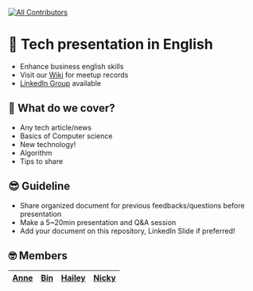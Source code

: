 [![All Contributors](https://img.shields.io/badge/all_contributors-4-orange.svg?style=flat-square)](#contributors-)

# 🎉 Tech presentation in English
- Enhance business english skills
- Visit our [Wiki](https://github.com/ready-techie/presentation-en/wiki) for meetup records
- [LinkedIn Group](https://www.linkedin.com/groups/13966089/) available

## 🤔 What do we cover?
- Any tech article/news
- Basics of Computer science
- New technology!
- Algorithm
- Tips to share

## 😎 Guideline
- Share organized document for previous feedbacks/questions before presentation
- Make a 5~20min presentation and Q&A session
- Add your document on this repository, LinkedIn Slide if preferred!

## 🤓 Members
| [Anne](https://github.com/AnneMayor) | [Bin](https://github.com/vivabin) | [Hailey](https://github.com/hailey99) | [Nicky](https://github.com/wooooooood) |
| :---: | :---: | :---: | :---: |
